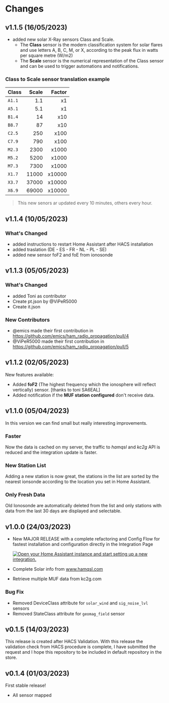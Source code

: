 # Changes

## v1.1.5 (16/05/2023)
* added new solar X-Ray sensors Class and Scale.
   * The **Class** sensor is the modern classification system for solar flares and use letters A, B, C, M, or X, according to the peak flux in watts per square metre (W/m2)
   * The **Scale** sensor is the numerical representation of the Class sensor and can be used to trigger automations and notifications.

### Class to Scale sensor translation example
| Class | Scale | Factor |
|---|---:|---:|
| `A1.1` | 1.1 | x1 |
| `A5.1` | 5.1 | x1 |
| `B1.4` | 14 | x10 |
| `B8.7` | 87 | x10 |
| `C2.5` | 250 | x100 |
| `C7.9` | 790 | x100 |
| `M2.3` | 2300 | x1000 |
| `M5.2` | 5200 | x1000 |
| `M7.3` | 7300 | x1000 |
| `X1.7` | 11000 | x10000 |
| `X3.7` | 37000 | x10000 |
| `X6.9` | 69000 | x10000 |

> This new senors ar updated every 10 minutes, others every hour.

## v1.1.4 (10/05/2023)
### What's Changed
* added instructions to restart Home Assistant after HACS installation 
* added traslation (DE - ES - FR - NL - PL - SE)
* added new sensor foF2 and foE from ionosonde


## v1.1.3 (05/05/2023)
### What's Changed
* added Toni as contributor 
* Create pt.json by @ViPeR5000 
* Create it.json 

### New Contributors
* @emics made their first contribution in https://github.com/emics/ham_radio_propagation/pull/4
* @ViPeR5000 made their first contribution in https://github.com/emics/ham_radio_propagation/pull/5
## v1.1.2 (02/05/2023)
New features available:
* Added **foF2** (The highest frequency which the ionosphere will reflect vertically) sensor. [thanks to toni SA6EAL]
* Added notification if the **MUF station configured** don't receive data.

## v1.1.0 (05/04/2023)
In this version we can find small but really interesting improvements.

### Faster
Now the data is cached on my server, the traffic to _hamqsl_ and _kc2g_  API is reduced and the integration update is faster.
### New Station List
Adding a new station is now great, the stations in the list are sorted by the nearest ionsonde according to the location you set in Home Assistant.
### Only Fresh Data
Old Ionosonde are automatically deleted from the list and only stations with data from the last 30 days are displayed and selectable.


## v1.0.0 (24/03/2023)
* New MAJOR RELEASE with a complete refactoring and Config Flow for fastest installation and configuration directly in the Integration Page

   [![Open your Home Assistant instance and start setting up a new integration.](https://my.home-assistant.io/badges/config_flow_start.svg)](https://my.home-assistant.io/redirect/config_flow_start/?domain=ham_radio_propagation)

* Complete Solar info from www.hamqsl.com
* Retrieve multiple MUF data from kc2g.com

### Bug Fix
* Removed DeviceClass attribute for `solar_wind` and `sig_noise_lvl` sensors
* Removed StateClass attribute for `geomag_field` sensor

## v0.1.5 (14/03/2023)
This release is created after HACS Validation.
With this release the validation check from HACS procedure is complete, I have submitted the request and I hope this repository to be included in default repository in the store.

## v0.1.4 (01/03/2023)
First stable release!
* All sensor mapped
